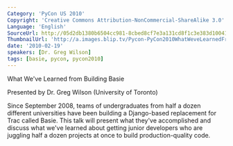 ```yaml
---
Category: 'PyCon US 2010'
Copyright: 'Creative Commons Attribution-NonCommercial-ShareAlike 3.0'
Language: 'English'
SourceUrl: http://05d2db1380b6504cc981-8cbed8cf7e3a131cd8f1c3e383d10041.r93.cf2.rackcdn.com/pycon-us-2010/320_what-we-ve-learned-from-building-basie-85.m4v
ThumbnailUrl: 'http://a.images.blip.tv/Pycon-PyCon2010WhatWeveLearnedFromBuildingBasie85770-118.jpg'
date: '2010-02-19'
speakers: [Dr. Greg Wilson]
tags: [basie, pycon, pycon2010]
---
```

What We've Learned from Building Basie

  
Presented by Dr. Greg Wilson (University of Toronto)

  
Since September 2008, teams of undergraduates from half a dozen different
universities have been building a Django-based replacement for Trac called
Basie. This talk will present what they've accomplished and discuss what we've
learned about getting junior developers who are juggling half a dozen projects
at once to build production-quality code.

